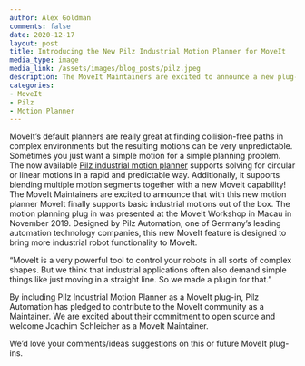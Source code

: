 ```yaml
---
author: Alex Goldman
comments: false
date: 2020-12-17
layout: post
title: Introducing the New Pilz Industrial Motion Planner for MoveIt
media_type: image
media_link: /assets/images/blog_posts/pilz.jpeg
description: The MoveIt Maintainers are excited to announce a new plug-in for Pilz Industrial Motion Planner for MoveIt.
categories:
- MoveIt
- Pilz
- Motion Planner
---
```

MoveIt’s default planners are really great at finding collision-free paths in complex environments but the resulting motions can be very unpredictable. Sometimes you just want a simple motion for a simple planning problem. The now available [Pilz industrial motion planner](https://ros-planning.github.io/moveit_tutorials/doc/pilz_industrial_motion_planner/pilz_industrial_motion_planner.html) supports solving for circular or linear motions in a rapid and predictable way.  Additionally, it supports blending multiple motion segments together with a new MoveIt capability! The MoveIt Maintainers are excited to announce that with this new motion planner   MoveIt finally supports basic industrial motions out of the box. The motion planning plug in was presented at the MoveIt Workshop in Macau in November 2019. Designed by Pilz Automation, one of Germany’s leading automation technology companies, this new MoveIt feature is designed to bring more industrial robot functionality to MoveIt.
 
“MoveIt is a very powerful tool to control your robots in all sorts of complex shapes. But we think that industrial applications often also demand simple things like just moving in a straight line. So we made a plugin for that.”
 
By including Pilz Industrial Motion Planner as a MoveIt plug-in, Pilz Automation has pledged to contribute to the MoveIt community as a Maintainer. We are excited about their commitment to open source and welcome Joachim Schleicher as a MoveIt Maintainer.
 
We’d love your comments/ideas suggestions on this or future MoveIt plug-ins.

